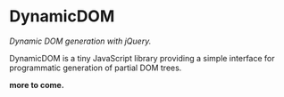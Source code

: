DynamicDOM
==========
*Dynamic DOM generation with jQuery.*

DynamicDOM is a tiny JavaScript library providing a simple interface for programmatic generation of partial DOM trees.

**more to come.**